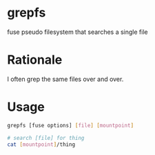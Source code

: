 grepfs
======

fuse pseudo filesystem that searches a single file 

Rationale 
======

I often grep the same files over and over.


Usage
======

```sh
grepfs [fuse options] [file] [mountpoint]

# search [file] for thing
cat [mountpoint]/thing
```

